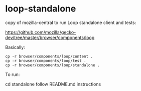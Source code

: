 loop-standalone
===============

copy of mozilla-central to run Loop standalone client and tests:

https://github.com/mozilla/gecko-dev/tree/master/browser/components/loop

Basically:

    cp -r browser/components/loop/content .
    cp -r browser/components/loop/test .
    cp -r browser/components/loop/standalone .

To run:

cd standalone
follow README.md instructions



